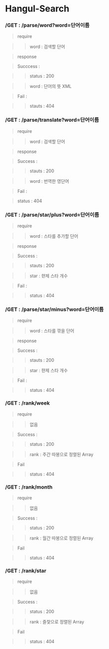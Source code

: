 # Hangul-Search

### /GET : /parse/word?word=단어이름

> require

>> word : 검색할 단어

> response

> Succcess :

>> status : 200
 
>> word : 단어의 뜻 XML

> Fail : 

>> stauts : 404

### /GET : /parse/translate?word=단어이름

> require

>> word : 검색할 단어

> response

> Success :

>> stauts : 200

>> word : 번역한 영단어

> Fail : 

> status : 404
 
### /GET : /parse/star/plus?word=단어이름

> require

>> word : 스타를 추가할 단어

> response

> Success :

>> stauts : 200

>> star : 햔제 스타 개수

> Fail :

>> status : 404

### /GET : /parse/star/minus?word=단어이름

> require

>> word : 스타를 깎을 단어

> response

> Success :

>> stauts : 200

>> star : 햔제 스타 개수

> Fail :

>> status : 404

### /GET : /rank/week

> require 

>> 없음

> Success : 

>> status : 200

>> rank : 주간 따봉으로 정렬된 Array

> Fail

>> status : 404

### /GET : /rank/month

> require 

>> 없음

> Success : 

>> status : 200

>> rank : 월간 따봉으로 정렬된 Array

> Fail

>> status : 404


### /GET : /rank/star

> require 

>> 없음

> Success : 

>> status : 200

>> rank : 즐찿으로 정렬된 Array

> Fail

>> status : 404

